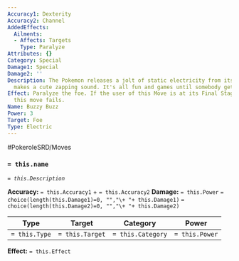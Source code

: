 ```yaml
---
Accuracy1: Dexterity
Accuracy2: Channel
AddedEffects:
  Ailments:
  - Affects: Targets
    Type: Paralyze
Attributes: {}
Category: Special
Damage1: Special
Damage2: ''
Description: The Pokemon releases a jolt of static electricity from its fur, that
  makes a cute zapping sound. It's all fun and games until somebody gets paralyzed.
Effect: Paralyze the foe. If the user of this Move is at its Final Stage of Evolution,
  this move fails.
Name: Buzzy Buzz
Power: 3
Target: Foe
Type: Electric
---
```


#PokeroleSRD/Moves

### `= this.name`
*`= this.Description`*

**Accuracy:** `= this.Accuracy1` + `= this.Accuracy2`
**Damage:** `= this.Power` `= choice(length(this.Damage1)=0, "","\+ "+ this.Damage1)` `= choice(length(this.Damage2)=0, "","\+ "+ this.Damage2)`

| Type          | Target          | Category          | Power          |
| ------------- | --------------- | ----------------  | -------------- |
| `= this.Type` | `= this.Target` | `= this.Category` | `= this.Power` | 

**Effect:** `= this.Effect`